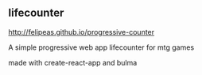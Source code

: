 ## lifecounter

http://felipeas.github.io/progressive-counter

A simple progressive web app lifecounter for mtg games

made with create-react-app and bulma
